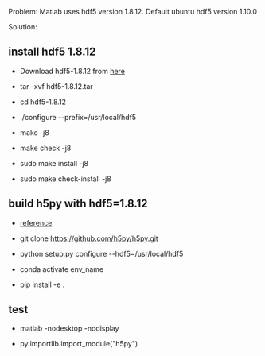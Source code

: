 Problem: Matlab uses hdf5 version 1.8.12. Default ubuntu hdf5 version 1.10.0

Solution:

## install hdf5 1.8.12

- Download hdf5-1.8.12 from [here](https://support.hdfgroup.org/ftp/HDF5/releases/hdf5-1.8/hdf5-1.8.12/obtain51812.html)

- tar -xvf hdf5-1.8.12.tar

- cd hdf5-1.8.12

- ./configure --prefix=/usr/local/hdf5

- make -j8

- make check -j8

- sudo make install -j8

- sudo make check-install -j8 


## build h5py with hdf5=1.8.12

- [reference](http://docs.h5py.org/en/stable/build.html)

- git clone https://github.com/h5py/h5py.git

- python setup.py configure --hdf5=/usr/local/hdf5

- conda activate env_name

- pip install -e .

## test

- matlab -nodesktop -nodisplay

- py.importlib.import_module("h5py")
